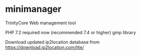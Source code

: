 # minimanager
TrinityCore Web management tool

PHP 7.2 required now (recommended 7.4 or higher)
gmp library

Download updated ip2location database from https://download.ip2location.com/lite/
